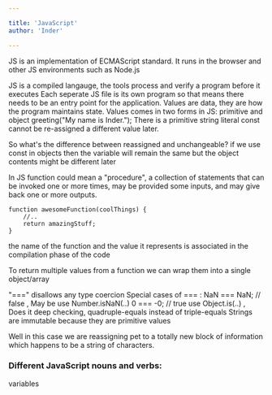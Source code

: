 ```yaml
---

title: 'JavaScript'
author: 'Inder'

---
```


JS is an implementation of ECMAScript standard. It runs in the browser and other JS environments such as Node.js

JS is a compiled langauge, the tools process and verify a program before it executes
Each seperate JS file is its own program so that means there needs to be an entry point for the application.
Values are data, they are how the program maintains state. Values comes in two forms in JS: primitive and object
greeting("My name is Inder."); There is a primitive string literal 
const cannot be re-assigned a different value later. 

So what's the difference between reassigned and unchangeable?
if we use const in objects then the variable will remain the same but the object contents might be different later 

In JS function could mean a "procedure", a collection of statements that can be invoked one or more times, may be provided some inputs, and may give back one or more outputs.


``` 
function awesomeFunction(coolThings) {
	//..
	return amazingStuff;
}
```

the name of the function and the value it represents is associated in the compilation phase of the code

To return multiple values from a function we can wrap them into a single object/array

"===" disallows any type coercion 
Special cases of === : NaN === NaN; // false , May be use Number.isNaN(..)
0 === -0; // true  use Object.is(..) , Does it deep checking, quadruple-equals instead of triple-equals
Strings are immutable because they are primitive values

Well in this case we are reassigning pet to a totally new block of information which happens to be a string of characters.


### Different JavaScript nouns and verbs:

variables


